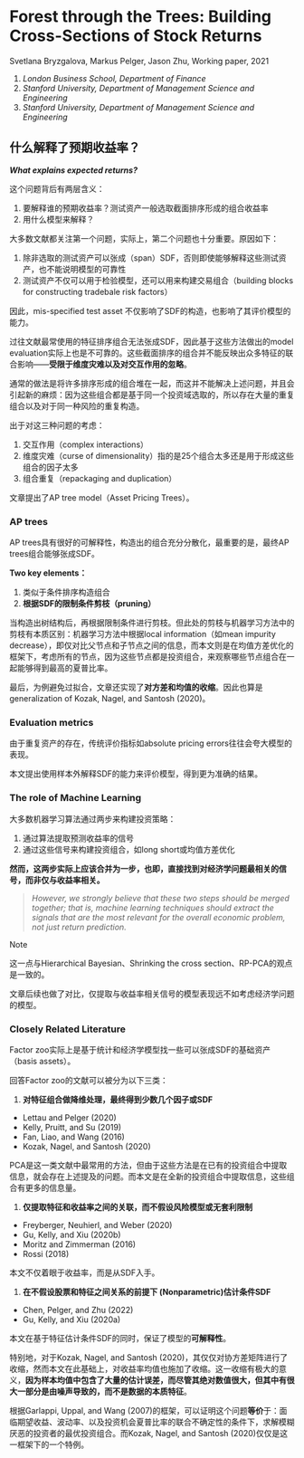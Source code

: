 # Forest through the Trees: Building Cross-Sections of Stock Returns
Svetlana Bryzgalova, Markus Pelger, Jason Zhu, Working paper, 2021
1. *London Business School, Department of Finance*
2. *Stanford University, Department of Management Science and Engineering*
3. *Stanford University, Department of Management Science and Engineering*


## 什么解释了预期收益率？

***What explains expected returns?***

这个问题背后有两层含义：

1. 要解释谁的预期收益率？测试资产一般选取截面排序形成的组合收益率
2. 用什么模型来解释？


大多数文献都关注第一个问题，实际上，第二个问题也十分重要。原因如下：

1. 除非选取的测试资产可以张成（span）SDF，否则即使能够解释这些测试资产，也不能说明模型的可靠性
2. 测试资产不仅可以用于检验模型，还可以用来构建交易组合（building blocks for constructing tradebale risk factors）

因此，mis-specified test asset 不仅影响了SDF的构造，也影响了其评价模型的能力。

过往文献最常使用的特征排序组合无法张成SDF，因此基于这些方法做出的model evaluation实际上也是不可靠的。这些截面排序的组合并不能反映出众多特征的联合影响——**受限于维度灾难以及对交互作用的忽略**。

通常的做法是将许多排序形成的组合堆在一起，而这并不能解决上述问题，并且会引起新的麻烦：因为这些组合都是基于同一个投资域选取的，所以存在大量的重复组合以及对于同一种风险的重复构造。

出于对这三种问题的考虑：
1. 交互作用（complex interactions）
2. 维度灾难（curse of dimensionality）指的是25个组合太多还是用于形成这些组合的因子太多
3. 组合重复（repackaging and duplication）

文章提出了AP tree model（Asset Pricing Trees）。

### AP trees

AP trees具有很好的可解释性，构造出的组合充分分散化，最重要的是，最终AP trees组合能够张成SDF。

**Two key elements：**
1. 类似于条件排序构造组合
2. **根据SDF的限制条件剪枝（pruning）**

当构造出树结构后，再根据限制条件进行剪枝。但此处的剪枝与机器学习方法中的剪枝有本质区别：机器学习方法中根据local information（如mean impurity decrease），即仅对比父节点和子节点之间的信息，而本文则是在均值方差优化的框架下，考虑所有的节点，因为这些节点都是投资组合，来观察哪些节点组合在一起能够得到最高的夏普比率。

最后，为例避免过拟合，文章还实现了**对方差和均值的收缩**。因此也算是generalization of Kozak, Nagel, and Santosh (2020)。

### Evaluation metrics <!-- {docsify-ignore} -->

由于重复资产的存在，传统评价指标如absolute pricing errors往往会夸大模型的表现。

本文提出使用样本外解释SDF的能力来评价模型，得到更为准确的结果。


### The role of Machine Learning <!-- {docsify-ignore} -->

大多数机器学习算法通过两步来构建投资策略：
1. 通过算法提取预测收益率的信号
2. 通过这些信号来构建投资组合，如long short或均值方差优化

**然而，这两步实际上应该合并为一步，也即，直接找到对经济学问题最相关的信号，而非仅与收益率相关。**

> *However, we strongly believe that these two steps should be merged together; that is, machine learning techniques should extract the signals that are the most relevant for the overall economic problem, not just return prediction.*

> [!NOTE]
> 这一点与Hierarchical Bayesian、Shrinking the cross section、RP-PCA的观点是一致的。

文章后续也做了对比，仅提取与收益率相关信号的模型表现远不如考虑经济学问题的模型。



### Closely Related Literature

Factor zoo实际上是基于统计和经济学模型找一些可以张成SDF的基础资产（basis assets）。

回答Factor zoo的文献可以被分为以下三类：

1. **对特征组合做降维处理，最终得到少数几个因子或SDF**


- Lettau and Pelger (2020) 
- Kelly, Pruitt, and Su (2019) 
- Fan, Liao, and Wang (2016) 
- Kozak, Nagel, and Santosh (2020) 

PCA是这一类文献中最常用的方法，但由于这些方法是在已有的投资组合中提取信息，就会存在上述提及的问题。而本文是在全新的投资组合中提取信息，这些组合有更多的信息量。

1. **仅提取特征和收益率之间的关联，而不假设风险模型或无套利限制**


- Freyberger, Neuhierl, and Weber (2020) 
- Gu, Kelly, and Xiu (2020b)
- Moritz and Zimmerman (2016) 
- Rossi (2018) 

本文不仅着眼于收益率，而是从SDF入手。

1. **在不假设股票和特征之间关系的前提下 (Nonparametric)估计条件SDF**


- Chen, Pelger, and Zhu (2022)
- Gu, Kelly, and Xiu (2020a)

本文在基于特征估计条件SDF的同时，保证了模型的**可解释性**。

特别地，对于Kozak, Nagel, and Santosh (2020)，其仅仅对协方差矩阵进行了收缩，然而本文在此基础上，对收益率均值也施加了收缩。这一收缩有极大的意义，**因为样本均值中包含了大量的估计误差，而尽管其绝对数值很大，但其中有很大一部分是由噪声导致的，而不是数据的本质特征**。

根据Garlappi, Uppal, and Wang (2007)的框架，可以证明这个问题**等价**于：面临期望收益、波动率、以及投资机会夏普比率的联合不确定性的条件下，求解模糊厌恶的投资者的最优投资组合。而Kozak, Nagel, and Santosh (2020)仅仅是这一框架下的一个特例。












  